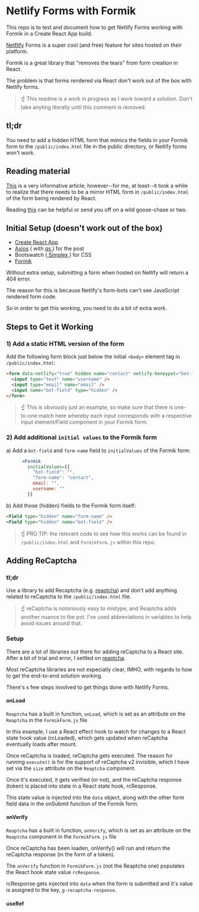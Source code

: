 # Netlify Forms with Formik

This repo is to test and document how to get Netlify Forms working with Formik in a Create React App build.

[Netflify](https://netlify.com) Forms is a super cool (and free) feature for sites hosted on their platform.

Formik is a great library that "removes the tears" from form creation in React.

The problem is that forms rendered via React don't work out of the box with Netlify forms.

> :point_up: This readme is a work in progress as I work toward a solution. Don't take anyting literally until this comment is removed.

## tl;dr

You need to add a hidden HTML form that mimics the fields in your Formik form to the `/public/index.html` file in the public directory, or Netlify forms won't work.

## Reading material

[This](https://www.netlify.com/blog/2017/07/20/how-to-integrate-netlifys-form-handling-in-a-react-app/) is a very informative article; however--for me, at least--it took a while to realize that there needs to be a mirror HTML form in `/public/index.html` of the form being rendered by React.

Reading [this](https://community.netlify.com/t/common-issue-how-to-debug-your-form/92) can be helpful or send you off on a wild goose-chase or two.

## Initial Setup (doesn't work out of the box)

- [Create React App](https://github.com/facebook/create-react-app)
- [Axios](https://www.npmjs.com/package/axios) ( with [ qs ](https://www.npmjs.com/package/qs) ) for the post
- Bootswatch ([ Simplex ](https://bootswatch.com/simplex/)) for CSS
- [Formik](https://www.npmjs.com/package/formik)

Without extra setup, submitting a form when hosted on Netlify will return a 404 error.

The reason for this is because Netlify's form-bots can't see JavaScript rendered form code.

So in order to get this working, you need to do a bit of extra work.

## Steps to Get it Working

### 1) Add a static HTML version of the form

Add the following form block just below the initial `<body>` element tag in `/public/index.html`:

```html
<form data-netlify="true" hidden name="contact" netlify-honeypot="bot-field">
  <input type="text" name="username" />
  <input type="email" name="email" />
  <input name="bot-field" type="hidden" />
</form>
```

> :point_up: This is obviously just an example, so make sure that there is one-to-one match here whereby each input corresponds with a respective input element/Field component in your Formik form.

### 2) Add additional `initial values` to the Formik form

a) Add a `bot-field` and `form-name` field to `initialValues` of the Formik form:

```jsx
      <Formik
        initialValues={{
          "bot-field": "",
          "form-name": "contact",
          email: "",
          username: ""
        }}
```

b) Add those (hidden) fields to the Formik form itself:

```html
<Field type="hidden" name="form-name" />
<Field type="hidden" name="bot-field" />
```

> :point_up: PRO TIP: the relevant code to see how this works can be found in `/public/index.html` and `FormikForm.js` within this repo.

## Adding ReCaptcha

### tl;dr

Use a library to add Recaptcha (e.g. [reaptcha](https://www.npmjs.com/package/reaptcha)) and don't add anything related to reCaptcha to the `/public/index.html` file.

> :point_up: reCaptcha is notoriously easy to mistype, and Reaptcha adds another nuance to the pot. I've used abbreviations in variables to help avoid issues around that.

### Setup

There are a lot of libraries out there for adding reCaptcha to a React site. After a bit of trial and error, I settled on [reaptcha](https://www.npmjs.com/package/reaptcha).

Most reCaptcha libraries are not especially clear, IMHO, with regards to how to get the end-to-end solution working.

There's s few steps involved to get things done with Netlify Forms.

#### onLoad

`Reaptcha` has a built in function, `onLoad`, which is set as an attribute on the `Reaptcha` in the `FormikForm.js` file

In this example, I use a React effect hook to watch for changes to a React state hook value (rcLoaded), which gets updated when reCaptcha eventually loads after mount.

Once reCaptcha is loaded, reCaptcha gets executed. The reason for running `execute()` is for the support of reCaptcha v2 invisible, which I have set via the `size` attribute on the `Reaptcha` component.

Once it's executed, it gets verified (or not), and the reCaptcha response (token) is placed into state in a React state hook, rcResponse.

This state value is injected into the `data` object, along with the other form field data in the onSubmit function of the Formik form.

#### onVerify

`Reaptcha` has a built in function, `onVerify`, which is set as an attribute on the `Reaptcha` component in the `FormikForm.js` file

Once reCaptcha has been loaden, onVerify() will run and return the reCaptcha response (in the form of a token).

The `onVerify` function in `FormikForm.js` (not the Reaptcha one) populates the React hook state value `rcResponse`.

rcResponse gets injected into `data` when the form is submitted and it's value is assigned to the key, `g-recaptcha-response`.

#### useRef
